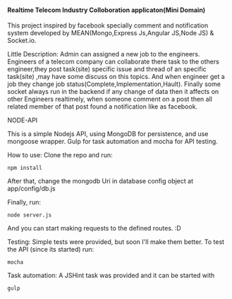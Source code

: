 <h4>Realtime Telecom Industry Colloboration applicaton(Mini Domain)</h4>

This project inspired by facebook specially comment and notification system developed by MEAN(Mongo,Express Js,Angular JS,Node JS) & Socket.io.

Little Description:
Admin can assigned a new job to the engineers. Engineers of a telecom company can collaborate there task to the others engineer,they post task(site) specific issue and thread of an specific task(site) ,may have some discuss on this topics. And when engineer get a job they change job status(Complete,Implementation,Hault). Finally some socket always run in the backend if any change of data then it affects on other Engineers realtimely, when someone comment on a post then all related member of that post found a notification like as facebook.

NODE-API

This is a simple Nodejs API, using MongoDB for persistence, and use mongoose wrapper. Gulp for task automation and mocha for API testing.


How to use:
Clone the repo and run: 

	npm install

After that, change the mongodb Uri in database config object at app/config/db.js

Finally, run:

	node server.js

And you can start making requests to the defined routes. :D


Testing:
Simple tests were provided, but soon I'll make them better.
To test the API (since its started) run:

	mocha

Task automation:
A JSHint task was provided and it can be started with

	gulp


